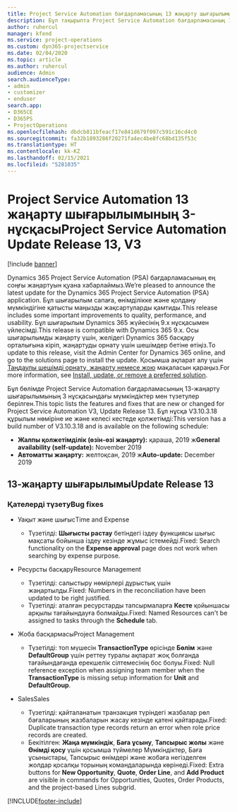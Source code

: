 ```yaml
---
title: Project Service Automation бағдарламасының 13 жаңарту шығарылымы 3-нұсқасындағы жаңалықтар немесе өзгерістер
description: Бұл тақырыпта Project Service Automation бағдарламасының 13-жаңарту шығарылымының 3 нұсқасындағы жаңалықтар туралы ақпарат беріледі.
author: ruhercul
manager: kfend
ms.service: project-operations
ms.custom: dyn365-projectservice
ms.date: 02/04/2020
ms.topic: article
ms.author: ruhercul
audience: Admin
search.audienceType:
- admin
- customizer
- enduser
search.app:
- D365CE
- D365PS
- ProjectOperations
ms.openlocfilehash: dbdcb811bfeacf17e841d679f097c591c16cd4c0
ms.sourcegitcommit: fa32b1893286f20271fa4ec4be8fc68bd135f53c
ms.translationtype: HT
ms.contentlocale: kk-KZ
ms.lasthandoff: 02/15/2021
ms.locfileid: "5281035"
---
```

# <a name="project-service-automation-update-release-13-v3"></a><span data-ttu-id="d683f-103">Project Service Automation 13 жаңарту шығарылымының 3-нұсқасы</span><span class="sxs-lookup"><span data-stu-id="d683f-103">Project Service Automation Update Release 13, V3</span></span>

[!include [banner](../includes/psa-now-project-operations.md)]

<span data-ttu-id="d683f-104">Dynamics 365 Project Service Automation (PSA) бағдарламасының ең соңғы жаңартуын қуана хабарлаймыз.</span><span class="sxs-lookup"><span data-stu-id="d683f-104">We’re pleased to announce the latest update for the Dynamics 365 Project Service Automation (PSA) application.</span></span> <span data-ttu-id="d683f-105">Бұл шығарылым сапаға, өнімділікке және қолдану мүмкіндігіне қатысты маңызды жақсартуларды қамтиды.</span><span class="sxs-lookup"><span data-stu-id="d683f-105">This release includes some important improvements to quality, performance, and usability.</span></span> <span data-ttu-id="d683f-106">Бұл шығарылым Dynamics 365 жүйесінің 9.x нұсқасымен үйлесімді.</span><span class="sxs-lookup"><span data-stu-id="d683f-106">This release is compatible with Dynamics 365 9.x.</span></span> <span data-ttu-id="d683f-107">Осы шығарылымды жаңарту үшін, желідегі Dynamics 365 басқару орталығына кіріп, жаңартуды орнату үшін шешімдер бетіне өтіңіз.</span><span class="sxs-lookup"><span data-stu-id="d683f-107">To update to this release, visit the Admin Center for Dynamics 365 online, and go to the solutions page to install the update.</span></span> <span data-ttu-id="d683f-108">Қосымша ақпарат алу үшін [Таңдаулы шешімді орнату, жаңарту немесе жою](https://docs.microsoft.com/power-platform/admin/install-remove-preferred-solution) мақаласын қараңыз.</span><span class="sxs-lookup"><span data-stu-id="d683f-108">For more information, see [Install, update, or remove a preferred solution](https://docs.microsoft.com/power-platform/admin/install-remove-preferred-solution).</span></span>

<span data-ttu-id="d683f-109">Бұл бөлімде Project Service Automation бағдарламасының 13-жаңарту шығарылымының 3 нұсқасындағы мүмкіндіктер мен түзетулер берілген.</span><span class="sxs-lookup"><span data-stu-id="d683f-109">This topic lists the features and fixes that are new or changed for Project Service Automation V3, Update Release 13.</span></span> <span data-ttu-id="d683f-110">Бұл нұсқа V3.10.3.18 құрылым нөміріне ие және келесі кестеде қолжетімді:</span><span class="sxs-lookup"><span data-stu-id="d683f-110">This version has a build number of V3.10.3.18 and is available on the following schedule:</span></span>

- <span data-ttu-id="d683f-111">**Жалпы қолжетімділік (өзін-өзі жаңарту):** қараша, 2019 ж</span><span class="sxs-lookup"><span data-stu-id="d683f-111">**General availability (self-update):** November 2019</span></span>
- <span data-ttu-id="d683f-112">**Автоматты жаңарту:** желтоқсан, 2019 ж</span><span class="sxs-lookup"><span data-stu-id="d683f-112">**Auto-update:** December 2019</span></span>


## <a name="update-release-13"></a><span data-ttu-id="d683f-113">13-жаңарту шығарылымы</span><span class="sxs-lookup"><span data-stu-id="d683f-113">Update Release 13</span></span> 

### <a name="bug-fixes"></a><span data-ttu-id="d683f-114">Қателерді түзету</span><span class="sxs-lookup"><span data-stu-id="d683f-114">Bug fixes</span></span>

- <span data-ttu-id="d683f-115">Уақыт және шығыс</span><span class="sxs-lookup"><span data-stu-id="d683f-115">Time and Expense</span></span>

     - <span data-ttu-id="d683f-116">Түзетілді: **Шығысты растау** бетіндегі іздеу функциясы шығыс мақсаты бойынша іздеу кезінде жұмыс істемейді.</span><span class="sxs-lookup"><span data-stu-id="d683f-116">Fixed: Search functionality on the **Expense approval** page does not work when searching by expense purpose.</span></span>

- <span data-ttu-id="d683f-117">Ресурсты басқару</span><span class="sxs-lookup"><span data-stu-id="d683f-117">Resource Management</span></span>

     - <span data-ttu-id="d683f-118">Түзетілді: салыстыру нөмірлері дұрыстық үшін жаңартылды.</span><span class="sxs-lookup"><span data-stu-id="d683f-118">Fixed: Numbers in the reconciliation have been updated to be right justified.</span></span>
     - <span data-ttu-id="d683f-119">Түзетілді: аталған ресурстарды тапсырмаларға **Кесте** қойыншасы арқылы тағайындауға болмайды.</span><span class="sxs-lookup"><span data-stu-id="d683f-119">Fixed: Named Resources can't be assigned to tasks through the **Schedule** tab.</span></span>

- <span data-ttu-id="d683f-120">Жоба басқармасы</span><span class="sxs-lookup"><span data-stu-id="d683f-120">Project Management</span></span>

     - <span data-ttu-id="d683f-121">Түзетілді: топ мүшесін **TransactionType** өрісінде **Бөлім** және **DefaultGroup** үшін реттеу туралы ақпарат жоқ болғанда тағайындағанда ерекшелік сілтемесінің бос болуы.</span><span class="sxs-lookup"><span data-stu-id="d683f-121">Fixed: Null reference exception when assigning team member when the **TransactionType** is missing setup information for **Unit** and **DefaultGroup**.</span></span>

- <span data-ttu-id="d683f-122">Sales</span><span class="sxs-lookup"><span data-stu-id="d683f-122">Sales</span></span>

     - <span data-ttu-id="d683f-123">Түзетілді: қайталанатын транзакция түріндегі жазбалар рөл бағаларының жазбаларын жасау кезінде қатені қайтарады.</span><span class="sxs-lookup"><span data-stu-id="d683f-123">Fixed: Duplicate transaction type records return an error when role price records are created.</span></span>
     - <span data-ttu-id="d683f-124">Бекітілген: **Жаңа мүмкіндік**, **Баға ұсыну**, **Тапсырыс жолы** және **Өнімді қосу** үшін қосымша түймелер Мүмкіндіктер, Баға ұсыныстары, Тапсырыс өнімдері және жобаға негізделген жолдар қосалқы торының командаларында көрінеді.</span><span class="sxs-lookup"><span data-stu-id="d683f-124">Fixed: Extra buttons for **New Opportunity**, **Quote**, **Order Line**, and **Add Product** are visible in commands for Opportunities, Quotes, Order Products, and the project-based Lines subgrid.</span></span>




[!INCLUDE[footer-include](../includes/footer-banner.md)]